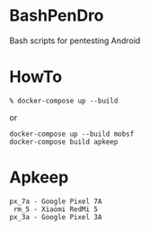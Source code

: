 # BashPenDro
Bash scripts for pentesting Android



# HowTo
```
% docker-compose up --build
```
or
```
docker-compose up --build mobsf
docker-compose build apkeep
```


# Apkeep

```
px_7a - Google Pixel 7A
 rm_5 - Xiaomi RedMi 5
px_3a - Google Pixel 3A
```
